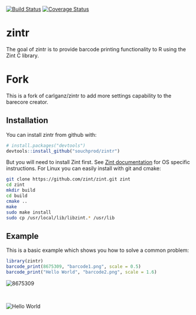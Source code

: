 
<!-- README.md is generated from README.Rmd. Please edit that file -->
[![Build Status](https://travis-ci.org/CannaData/zintr.svg?branch=master)](https://travis-ci.org/CannaData/zintr) [![Coverage Status](https://img.shields.io/codecov/c/github/CannaData/zintr/master.svg)](https://codecov.io/github/CannaData/zintr?branch=master)

zintr
=====

The goal of zintr is to provide barcode printing functionality to R using the Zint C library.

Fork
=====

This is a fork of carlganz/zintr to add more settings capability to the barecore creator.

Installation
------------

You can install zintr from github with:

``` r
# install.packages("devtools")
devtools::install_github("souchprod/zintr")
```

But you will need to install Zint first. See [Zint documentation](http://www.zint.org.uk/Manual.aspx?type=p&page=2) for OS specific instructions. For Linux you can easily install with git and cmake:

``` bash
git clone https://github.com/zint/zint.git zint
cd zint
mkdir build
cd build
cmake ..
make
sudo make install
sudo cp /usr/local/lib/libzint.* /usr/lib
```

Example
-------

This is a basic example which shows you how to solve a common problem:

``` r
library(zintr)
barcode_print(8675309, "barcode1.png", scale = 0.5)
barcode_print("Hello World", "barcode2.png", scale = 1.6)
```

![8675309](inst/examples/barcode1.png)

<br>

![Hello World](inst/examples/barcode2.png)
